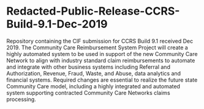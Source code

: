 # Redacted-Public-Release-CCRS-Build-9.1-Dec-2019
Repository containing the CIF submission for CCRS Build 9.1 received Dec 2019.
The Community Care Reimbursement System Project will create a highly automated system to be used in support of the new Community Care Network to align with industry standard claim reimbursements to automate and integrate with other business systems including Referral and Authorization, Revenue, Fraud, Waste, and Abuse, data analytics and financial systems. Required changes are essential to realize the future state Community Care model, including a highly integrated and automated system supporting contracted Community Care Networks claims processing.
